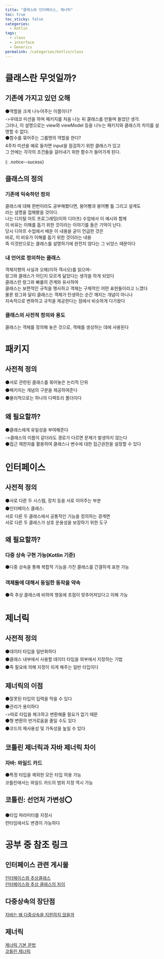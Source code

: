 ```yaml
---
title: "클래스와 인터페이스, 제너릭"
toc: true
toc_sticky: false
categories:
  - kotlin
tags:
  - class
  - interface
  - Generics
permalink: /categories/kotlin/class
---
```

# 클래스란 무엇일까?
## 기존에 가지고 있던 오해
⚫역할을 크게 나누어주는 이름이다?<br>
  ->우테코 미션을 하며 패키지를 처음 나눈 뒤 클래스를 만들며 들었던 생각.<br>
  그러나, 이 설명으로는 view와 viewModel 등을 나누는 패키지와 클래스의 차이를 설명할 수 없다.<br>
⚫함수를 묶어주는 그룹명의 역할을 한다?<br>
  4주차 미션을 예로 들자면 input을 점검하기 위한 클래스가 있고<br>
  그 안에는 각각의 조건들을 걸러내기 위한 함수가 들어가게 된다.<br>

{: .notice--sucess} 
## 클래스의 정의
### 기존에 익숙하던 정의
클래스에 대해 한번이라도 공부해봤다면, 붕어빵과 붕어빵 틀 그리고 설계도<br>라는 설명을 접해봤을 것이다.<br>
나는 디지털 아트 프로그래밍(이하 디아프) 수업에서 이 예시와 함께<br>
이 비유는 이해를 돕기 위한 것이라는 이야기를 들은 기억이 난다.<br>
당시 디아프 수업에서 배운 이 내용을 굳이 언급한 것은<br>
바로, 이 비유가 이해를 돕기 위한 것이라는 내용<br>
즉 이것만으로는 클래스를 설명하기에 완전치 않다는 그 뉘앙스 때문이다<br>
### 내 언어로 정의하는 클래스
객체지향의 사실과 오해(이하 객사오)를 읽으며-<br>
랑그와 클래스가 어딘지 모르게 닮았다는 생각을 하게 되었다<br>
클래스란 랑그와 빠롤의 관계와 유사하여<br>
클래스는 보편적인 규칙을 행사하고 객체는 구체적인 어떤 표현들이라고 느꼈다<br>
물론 랑그와 달리 클래스는 객체가 탄생하는 순간 깨지는 개념이 아니나<br>
지속적으로 변화하고 규칙을 제공한다는 점에서 비슷하게 다가왔다<br>
### 클래스의 사전적 정의와 용도
클래스는 객체를 정의해 놓은 것으로, 객체를 생성하는 데에 사용된다<br>
# 패키지
## 사전적 정의
⚫서로 관련된 클래스를 묶어놓은 논리적 단위<br>
⚫패키지는 개념의 구분을 제공하여준다<br>
⚫물리적으로는 하나의 디렉토리 폴더이다<br>
## 왜 필요할까?
⚫클래스에게 유일성을 부여해준다<br>
->클래스의 이름이 같더라도 경로가 다르면 문제가 발생하지 않는다<br>
⚫접근 제한자를 활용하여 클래스나 변수에 대한 접근권한을 설정할 수 있다<br>
# 인터페이스
## 사전적 정의
⚫서로 다른 두 시스템, 장치 등을 서로 이어주는 부분<br>
⚫인터페이스 클래스:<br>
  서로 다른 두 클래스에서 공통적인 기능을 정의하는 경계면<br>
  서로 다른 두 클래스가 상호 운용성을 보장하기 위한 도구<br>
## 왜 필요할까?
### 다중 상속 구현 가능(Kotlin 기준)
⚫다중 상속을 통해 복합적 기능을 가진 클래스를 간결하게 표현 가능<br>
### 객체들에 대해서 동일한 동작을 약속
⚫즉 추상 클래스에 비하여 행동에 초점이 맞추어져있다고 이해 가능<br>
# 제너릭
## 사전적 정의
⚫데이터 타입을 일반화하다<br>
⚫클래스 내부에서 사용할 데이터 타입을 외부에서 지정하는 기법<br>
⚫즉 필요에 의해 지정이 되게 해주는 일반 타입이다<br>
## 제너릭의 이점
⚫잘못된 타입의 입력을 막을 수 있다<br>
⚫관리가 용이하다<br>
  ->따로 타입을 체크하고 변환해줄 필요가 없기 때문<br>
⚫형 변환의 번거로움을 줄일 수도 있다<br>
⚫코드의 재사용성 및 가독성을 높일 수 있다<br>
## 코틀린 제너릭과 자바 제너릭 차이
### 자바: 와일드 카드
⚫특정 타입을 제외한 모든 타입 허용 가능<br>
코틀린에서는 와일드 카드의 범위 지정 역시 가능<br>
## 코틀린: 선언처 가변성⭕
⚫타입 파라미터를 지정시<br>
런타임에서도 변경이 가능하다<br>
# 공부 중 참조 링크
## 인터페이스 관련 게시물
[인터페이스와 추상클래스](https://velog.io/@k906506/Kotlin-%EC%B6%94%EC%83%81-%ED%81%B4%EB%9E%98%EC%8A%A4-VS-%EC%9D%B8%ED%84%B0%ED%8E%98%EC%9D%B4%EC%8A%A4)<br>
[인터페이스와 추상 클래스의 차이](https://brunch.co.kr/@kd4/6)<br>
## 다중상속의 장단점
[자바는 왜 다중상속을 지원하지 않을까](https://siyoon210.tistory.com/125)
## 제너릭
[제너릭 기본 문법](https://inpa.tistory.com/entry/JAVA-%E2%98%95-%EC%A0%9C%EB%84%A4%EB%A6%ADGenerics-%EA%B0%9C%EB%85%90-%EB%AC%B8%EB%B2%95-%EC%A0%95%EB%B3%B5%ED%95%98%EA%B8%B0)<br>
[코틀린 제너릭](https://readystory.tistory.com/201)

